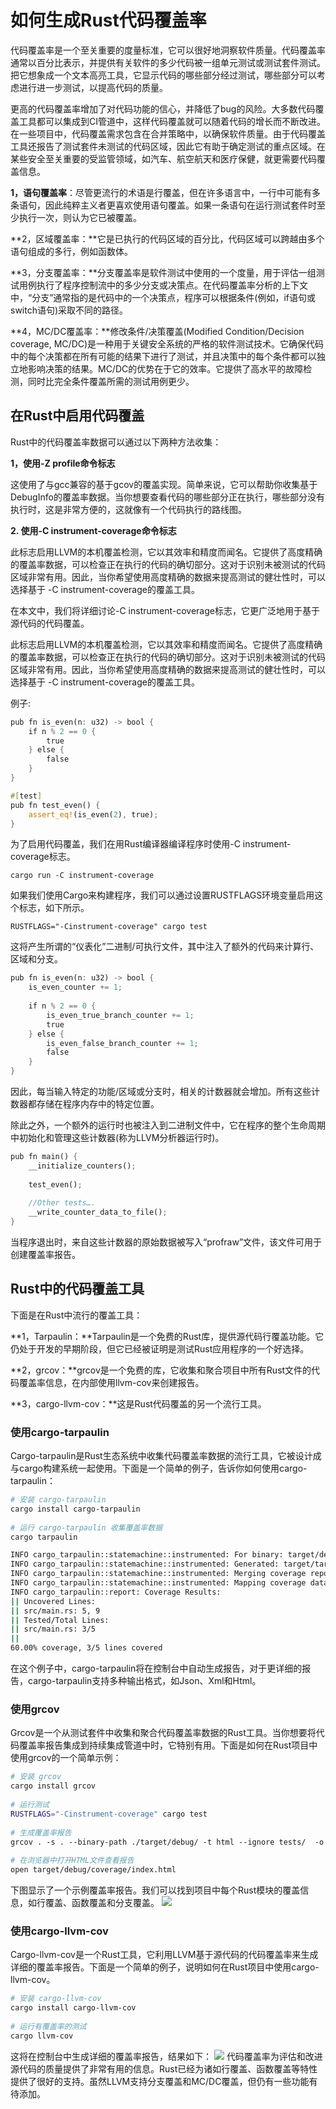 # 如何生成Rust代码覆盖率

代码覆盖率是一个至关重要的度量标准，它可以很好地洞察软件质量。代码覆盖率通常以百分比表示，并提供有关软件的多少代码被一组单元测试或测试套件测试。把它想象成一个文本高亮工具，它显示代码的哪些部分经过测试，哪些部分可以考虑进行进一步测试，以提高代码的质量。

更高的代码覆盖率增加了对代码功能的信心，并降低了bug的风险。大多数代码覆盖工具都可以集成到CI管道中，这样代码覆盖就可以随着代码的增长而不断改进。在一些项目中，代码覆盖需求包含在合并策略中，以确保软件质量。由于代码覆盖工具还报告了测试套件未测试的代码区域，因此它有助于确定测试的重点区域。在某些安全至关重要的受监管领域，如汽车、航空航天和医疗保健，就更需要代码覆盖信息。

**1，语句覆盖率**：尽管更流行的术语是行覆盖，但在许多语言中，一行中可能有多条语句，因此纯粹主义者更喜欢使用语句覆盖。如果一条语句在运行测试套件时至少执行一次，则认为它已被覆盖。

**2，区域覆盖率：**它是已执行的代码区域的百分比，代码区域可以跨越由多个语句组成的多行，例如函数体。

**3，分支覆盖率：**分支覆盖率是软件测试中使用的一个度量，用于评估一组测试用例执行了程序控制流中的多少分支或决策点。在代码覆盖率分析的上下文中，“分支”通常指的是代码中的一个决策点，程序可以根据条件(例如，if语句或switch语句)采取不同的路径。

**4，MC/DC覆盖率：**修改条件/决策覆盖(Modified Condition/Decision coverage, MC/DC)是一种用于关键安全系统的严格的软件测试技术。它确保代码中的每个决策都在所有可能的结果下进行了测试，并且决策中的每个条件都可以独立地影响决策的结果。MC/DC的优势在于它的效率。它提供了高水平的故障检测，同时比完全条件覆盖所需的测试用例更少。

## 在Rust中启用代码覆盖

Rust中的代码覆盖率数据可以通过以下两种方法收集：

**1，使用-Z profile命令标志**

这使用了与gcc兼容的基于gcov的覆盖实现。简单来说，它可以帮助你收集基于DebugInfo的覆盖率数据。当你想要查看代码的哪些部分正在执行，哪些部分没有执行时，这是非常方便的，这就像有一个代码执行的路线图。

**2. 使用-C instrument-coverage命令标志**

此标志启用LLVM的本机覆盖检测，它以其效率和精度而闻名。它提供了高度精确的覆盖率数据，可以检查正在执行的代码的确切部分。这对于识别未被测试的代码区域非常有用。因此，当你希望使用高度精确的数据来提高测试的健壮性时，可以选择基于 -C instrument-coverage的覆盖工具。

在本文中，我们将详细讨论-C instrument-coverage标志，它更广泛地用于基于源代码的代码覆盖。

此标志启用LLVM的本机覆盖检测，它以其效率和精度而闻名。它提供了高度精确的覆盖率数据，可以检查正在执行的代码的确切部分。这对于识别未被测试的代码区域非常有用。因此，当你希望使用高度精确的数据来提高测试的健壮性时，可以选择基于 -C instrument-coverage的覆盖工具。

例子:

```rust
pub fn is_even(n: u32) -> bool {  
    if n % 2 == 0 {  
        true  
    } else {  
        false  
    }  
}

#[test]  
pub fn test_even() {  
    assert_eq!(is_even(2), true);  
}
```

为了启用代码覆盖，我们在用Rust编译器编译程序时使用-C instrument-coverage标志。
```
cargo run -C instrument-coverage
```
如果我们使用Cargo来构建程序，我们可以通过设置RUSTFLAGS环境变量启用这个标志，如下所示。
```
RUSTFLAGS="-Cinstrument-coverage" cargo test
```
这将产生所谓的“仪表化”二进制/可执行文件，其中注入了额外的代码来计算行、区域和分支。
```rust
pub fn is_even(n: u32) -> bool {  
    is_even_counter += 1;  
  
    if n % 2 == 0 {  
        is_even_true_branch_counter += 1;  
        true  
    } else {  
        is_even_false_branch_counter += 1;  
        false  
    }  
}
```
因此，每当输入特定的功能/区域或分支时，相关的计数器就会增加。所有这些计数器都存储在程序内存中的特定位置。

除此之外，一个额外的运行时也被注入到二进制文件中，它在程序的整个生命周期中初始化和管理这些计数器(称为LLVM分析器运行时)。

```rust
pub fn main() {  
    __initialize_counters();  
  
    test_even();   
  
    //Other tests….  
    __write_counter_data_to_file();  
}
```
当程序退出时，来自这些计数器的原始数据被写入“profraw”文件，该文件可用于创建覆盖率报告。

## Rust中的代码覆盖工具

下面是在Rust中流行的覆盖工具：

**1，Tarpaulin：**Tarpaulin是一个免费的Rust库，提供源代码行覆盖功能。它仍处于开发的早期阶段，但它已经被证明是测试Rust应用程序的一个好选择。

**2，grcov：**grcov是一个免费的库，它收集和聚合项目中所有Rust文件的代码覆盖率信息，在内部使用llvm-cov来创建报告。

**3，cargo-llvm-cov：**这是Rust代码覆盖的另一个流行工具。

### 使用cargo-tarpaulin

Cargo-tarpaulin是Rust生态系统中收集代码覆盖率数据的流行工具，它被设计成与cargo构建系统一起使用。下面是一个简单的例子，告诉你如何使用cargo-tarpaulin：
```sh
# 安装 cargo-tarpaulin  
cargo install cargo-tarpaulin  
  
# 运行 cargo-tarpaulin 收集覆盖率数据  
cargo tarpaulin
```

```sh
INFO cargo_tarpaulin::statemachine::instrumented: For binary: target/debug/deps/code_covrage-4e2873bf50ec5596  
INFO cargo_tarpaulin::statemachine::instrumented: Generated: target/tarpaulin/profraws/code_covrage-4e2873bf50ec5596_16540310165768346208_0-50218.profraw  
INFO cargo_tarpaulin::statemachine::instrumented: Merging coverage reports  
INFO cargo_tarpaulin::statemachine::instrumented: Mapping coverage data to source  
INFO cargo_tarpaulin::report: Coverage Results:  
|| Uncovered Lines:  
|| src/main.rs: 5, 9  
|| Tested/Total Lines:  
|| src/main.rs: 3/5  
||   
60.00% coverage, 3/5 lines covered
```
在这个例子中，cargo-tarpaulin将在控制台中自动生成报告，对于更详细的报告，cargo-tarpaulin支持多种输出格式，如Json、Xml和Html。


### 使用grcov

Grcov是一个从测试套件中收集和聚合代码覆盖率数据的Rust工具。当你想要将代码覆盖率报告集成到持续集成管道中时，它特别有用。下面是如何在Rust项目中使用grcov的一个简单示例：

```sh
# 安装 grcov  
cargo install grcov  
  
# 运行测试  
RUSTFLAGS="-Cinstrument-coverage" cargo test  
  
# 生成覆盖率报告  
grcov . -s . --binary-path ./target/debug/ -t html --ignore tests/  -o ./target/debug/coverage/  
  
# 在浏览器中打开HTML文件查看报告  
open target/debug/coverage/index.html
```

下图显示了一个示例覆盖率报告。我们可以找到项目中每个Rust模块的覆盖信息，如行覆盖、函数覆盖和分支覆盖。
![](../learning/src/objInfo/assets/Pasted%20image%2020240305201033.png)

### 使用cargo-llvm-cov

Cargo-llvm-cov是一个Rust工具，它利用LLVM基于源代码的代码覆盖率来生成详细的覆盖率报告。下面是一个简单的例子，说明如何在Rust项目中使用cargo-llvm-cov。

```sh
# 安装 cargo-llvm-cov  
cargo install cargo-llvm-cov  
  
# 运行有覆盖率的测试  
cargo llvm-cov
```

这将在控制台中生成详细的覆盖率报告，结果如下：
![](../learning/src/objInfo/assets/Pasted%20image%2020240305201233.png)
代码覆盖率为评估和改进源代码的质量提供了非常有用的信息。Rust已经为诸如行覆盖、函数覆盖等特性提供了很好的支持。虽然LLVM支持分支覆盖和MC/DC覆盖，但仍有一些功能有待添加。
